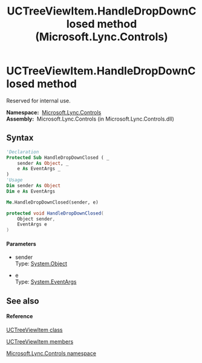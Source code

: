 ﻿---
title: UCTreeViewItem.HandleDropDownClosed method  (Microsoft.Lync.Controls)
TOCTitle: 'HandleDropDownClosed method '
ms:assetid: M:Microsoft.Lync.Controls.UCTreeViewItem.HandleDropDownClosed(System.Object,System.EventArgs)_DI_3_UC_OCS14MrefLyncWPF
ms:mtpsurl: https://msdn.microsoft.com/en-us/library/microsoft.lync.controls.uctreeviewitem.handledropdownclosed(v=office.15)
ms:contentKeyID: 48590012
ms.date: 07/28/2014
mtps_version: v=office.15
f1_keywords:
- Microsoft.Lync.Controls.UCTreeViewItem.HandleDropDownClosed
dev_langs:
- CSharp
- JScript
- VB
- other
---

# UCTreeViewItem.HandleDropDownClosed method

Reserved for internal use.

**Namespace:**  [Microsoft.Lync.Controls](microsoft-lync-controls-namespace_1.md)  
**Assembly:**  Microsoft.Lync.Controls (in Microsoft.Lync.Controls.dll)

## Syntax

``` vb
'Declaration
Protected Sub HandleDropDownClosed ( _
    sender As Object, _
    e As EventArgs _
)
'Usage
Dim sender As Object
Dim e As EventArgs

Me.HandleDropDownClosed(sender, e)
```

``` csharp
protected void HandleDropDownClosed(
    Object sender,
    EventArgs e
)
```

#### Parameters

  - sender  
    Type: [System.Object](http://msdn2.microsoft.com/en-us/library/e5kfa45b)  

<!-- end list -->

  - e  
    Type: [System.EventArgs](http://msdn2.microsoft.com/en-us/library/118wxtk3)  

## See also

#### Reference

[UCTreeViewItem class](uctreeviewitem-class-microsoft-lync-controls_1.md)

[UCTreeViewItem members](uctreeviewitem-members-microsoft-lync-controls_1.md)

[Microsoft.Lync.Controls namespace](microsoft-lync-controls-namespace_1.md)

